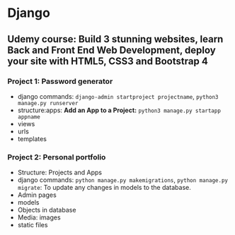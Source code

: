 # Django
## Udemy course: Build 3 stunning websites, learn Back and Front End Web Development, deploy your site with HTML5, CSS3 and Bootstrap 4
### Project 1: Password generator
- django commands: `django-admin startproject projectname`, `python3 manage.py runserver`
- structure:apps: **Add an App to a Project:** `python3 manage.py startapp appname`
- views
- urls
- templates

### Project 2: Personal portfolio 
- Structure: Projects and Apps
- django commands: `python manage.py makemigrations`, `python manage.py migrate`: To update any changes in models to the database.
- Admin pages
- models
- Objects in database
- Media: images
- static files
